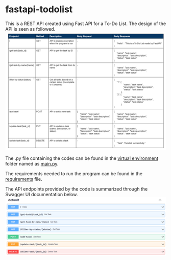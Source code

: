 # fastapi-todolist
This is a REST API created using Fast API for a To-Do List.
The design of the API is seen as followed.
![design](docs/design.png)

The .py file containing the codes can be found in the [virtual environment](venv) folder named as [main.py](venv/main.py).

The requirements needed to run the program can be found in the [requirements](requirements.txt) file.

The API endpoints provided by the code is summarized through the Swagger UI documentation below.![swagger docs](docs/swaggerui.png)